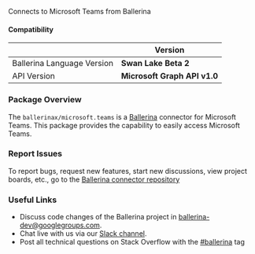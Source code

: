 Connects to Microsoft Teams from Ballerina

#### Compatibility
|                               | Version                       |
|-------------------------------|-------------------------------|
| Ballerina Language Version    | **Swan Lake Beta 2**          |
| API Version                   | **Microsoft Graph API v1.0**  |

### Package Overview
The `ballerinax/microsoft.teams` is a [Ballerina](https://ballerina.io/) connector for Microsoft Teams.
This package provides the capability to easily access Microsoft Teams.
### Report Issues
To report bugs, request new features, start new discussions, view project boards, etc., go to the [Ballerina connector repository](https://github.com/ballerina-platform/module-ballerinax-microsoft.teams)
### Useful Links
- Discuss code changes of the Ballerina project in [ballerina-dev@googlegroups.com](mailto:ballerina-dev@googlegroups.com).
- Chat live with us via our [Slack channel](https://ballerina.io/community/slack/).
- Post all technical questions on Stack Overflow with the [#ballerina](https://stackoverflow.com/questions/tagged/ballerina) tag
